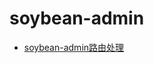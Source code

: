 # soybean-admin

<!-- links begin -->

- [soybean-admin路由处理](soybean-admin路由处理.md)
<!-- links end -->
